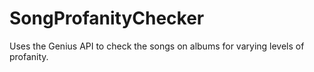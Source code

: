# SongProfanityChecker
Uses the Genius API to check the songs on albums for varying levels of profanity.

